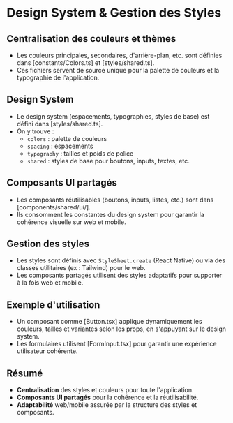 # Design System & Gestion des Styles

## Centralisation des couleurs et thèmes

- Les couleurs principales, secondaires, d'arrière-plan, etc. sont définies dans [constants/Colors.ts] et [styles/shared.ts].
- Ces fichiers servent de source unique pour la palette de couleurs et la typographie de l'application.

## Design System

- Le design system (espacements, typographies, styles de base) est défini dans [styles/shared.ts].
- On y trouve :  
  - `colors` : palette de couleurs  
  - `spacing` : espacements  
  - `typography` : tailles et poids de police  
  - `shared` : styles de base pour boutons, inputs, textes, etc.

## Composants UI partagés

- Les composants réutilisables (boutons, inputs, listes, etc.) sont dans [components/shared/ui/].
- Ils consomment les constantes du design system pour garantir la cohérence visuelle sur web et mobile.

## Gestion des styles

- Les styles sont définis avec `StyleSheet.create` (React Native) ou via des classes utilitaires (ex : Tailwind) pour le web.
- Les composants partagés utilisent des styles adaptatifs pour supporter à la fois web et mobile.

## Exemple d'utilisation

- Un composant comme [Button.tsx] applique dynamiquement les couleurs, tailles et variantes selon les props, en s'appuyant sur le design system.
- Les formulaires utilisent [FormInput.tsx] pour garantir une expérience utilisateur cohérente.

## Résumé

- **Centralisation** des styles et couleurs pour toute l'application.
- **Composants UI partagés** pour la cohérence et la réutilisabilité.
- **Adaptabilité** web/mobile assurée par la structure des styles et composants.